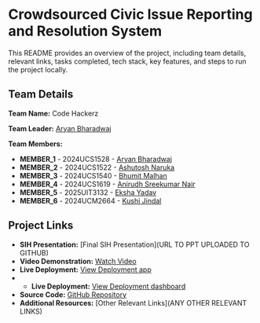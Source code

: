 # Crowdsourced Civic lssue Reporting and Resolution System

This README provides an overview of the project, including team details, relevant links, tasks completed, tech stack, key features, and steps to run the project locally.

## Team Details

**Team Name:** Code Hackerz

**Team Leader:** [Aryan Bharadwaj](https://github.com/aryanbharadwaj15)

**Team Members:**

- **MEMBER_1** - 2024UCS1528 - [Aryan Bharadwaj](https://github.com/aryanbharadwaj15)
- **MEMBER_2** - 2024UCS1522 - [Ashutosh Naruka](https://github.com/Ashutosh-Naruka)
- **MEMBER_3** - 2024UCS1540 - [Bhumit Malhan](https://github.com/BhumitM)
- **MEMBER_4** - 2024UCS1619 - [Anirudh Sreekumar Nair](https://github.com/Honest-Observer2)
- **MEMBER_5** - 2025UIT3132 - [Eksha Yadav](https://github.com/ekshaydv)
- **MEMBER_6** - 2024UCM2664 - [Kushi Jindal](https://github.com/UdayiniKhushi)

## Project Links

- **SIH Presentation:** [Final SIH Presentation](URL TO PPT UPLOADED TO GITHUB)
- **Video Demonstration:** [Watch Video](https://youtu.be/SfNZNNAENhg)
- **Live Deployment:** [View Deployment app](https://drive.google.com/file/d/1X5TELfcWHxT1lqo2Pc5CblEfL3-EAxPs/view?usp=sharing)
- - **Live Deployment:** [View Deployment dashboard](https://fixmycity-dashboard.netlify.app/)
- **Source Code:** [GitHub Repository](https://github.com/Ashutosh-Naruka/SIH-FINAL-dual-)
- **Additional Resources:** [Other Relevant Links](ANY OTHER RELEVANT LINKS)
